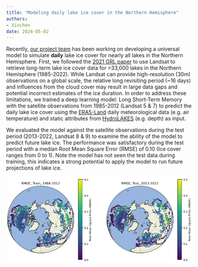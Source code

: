 ```yaml
---
title: "Modeling daily lake ice cover in the Northern Hemisphere"
authors:
- Xinchen
date: 2024-05-02
---
```


Recently, [our project team](https://www.necasc-winterdrawdown.com/) has been working on developing a universal model to simulate **daily** lake ice cover for nearly all lakes in the Northern Hemisphere. First, we followed the [2021 GRL paper](https://agupubs.onlinelibrary.wiley.com/doi/full/10.1029/2021GL095614) to use Landsat to retrieve long-term lake ice cover data for >33,000 lakes in the Northern Hemisphere (1985-2022). While Landsat can provide high-resolution (30m) observations on a global scale, the relative long revisiting period (~16 days) and influences from the cloud cover may result in large data gaps and potential incorrect estimates of the ice duration. In order to address these limitations, we trained a deep learning model: Long Short-Term Memory with the satellite observations from 1985-2012 (Landsat 5 & 7) to predict the daily lake ice cover using the [ERA5-Land](https://cds.climate.copernicus.eu/cdsapp#!/dataset/reanalysis-era5-land?tab=overview) daily meteorological data (e.g. air temperature) and static attributes from [HydroLAKES](https://www.hydrosheds.org/products/hydrolakes) (e.g. depth) as input.

We evaluated the model against the satellite observations during the test period (2013-2022, Landsat 8 & 9) to examine the ability of the model to predict future lake ice. The performance was satisfactory during the test period with a median Root Mean Square Error (RMSE) of 0.10 (Ice cover ranges from 0 to 1). Note the model has not seen the test data during training, this indicates a strong potential to apply the model to run future projections of lake ice.

![alt text](image.png)